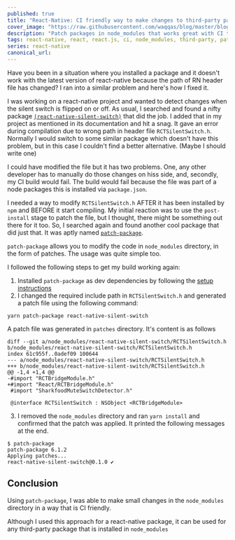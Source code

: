 ```yaml
---
published: true
title: "React-Native: CI friendly way to make changes to third-party packages"
cover_image: "https://raw.githubusercontent.com/waqqas/blog/master/blog-posts/react-native-applying-patches/assets/cover.jpg"
description: "Patch packages in node_modules that works great with CI tools"
tags: react-native, react, react.js, ci, node_modules, third-party, patch
series: react-native
canonical_url:
---
```


Have you been in a situation where you installed a package and it doesn't work with the latest version of react-native because the path of RN header file has changed? I ran into a similar problem and here's how I fixed it.

I was working on a react-native project and wanted to detect changes when the silent switch is flipped on or off. As usual, I searched and found a nifty package [`(react-native-silent-switch)`](https://github.com/gnestor/react-native-silent-switch) that did the job. I added that in my project as mentioned in its documentation and hit a snag. It gave an error during compilation due to wrong path in header file `RCTSilentSwitch.h`. Normally I would switch to some similar package which doesn't have this problem, but in this case I couldn't find a better alternative. (Maybe I should write one)

I could have modified the file but it has two problems. One, any other developer has to manually do those changes on hiss side, and, secondly, my CI build would fail. The build would fail because the file was part of a node packages this is installed via `package.json`.

I needed a way to modify `RCTSilentSwitch.h` AFTER it has been installed by `npm` and BEFORE it start compiling. My initial reaction was to use the `post-install` stage to patch the file, but I thought, there might be something out there for it too. So, I searched again and found another cool package that did just that. It was aptly named [`patch-package`](https://github.com/ds300/patch-package).

`patch-package` allows you to modify the code in `node_modules` directory, in the form of patches. The usage was quite simple too.

I followed the following steps to get my build working again:

1. Installed `patch-package` as dev dependencies by following the [setup instructions](https://github.com/ds300/patch-package#set-up)
2. I changed the required include path in `RCTSilentSwitch.h` and generated a patch file using the following command:

`yarn patch-package react-native-silent-switch`

A patch file was generated in `patches` directory. It's content is as follows

```
diff --git a/node_modules/react-native-silent-switch/RCTSilentSwitch.h b/node_modules/react-native-silent-switch/RCTSilentSwitch.h
index 61c955f..0adef09 100644
--- a/node_modules/react-native-silent-switch/RCTSilentSwitch.h
+++ b/node_modules/react-native-silent-switch/RCTSilentSwitch.h
@@ -1,4 +1,4 @@
-#import "RCTBridgeModule.h"
+#import "React/RCTBridgeModule.h"
 #import "SharkfoodMuteSwitchDetector.h"

 @interface RCTSilentSwitch : NSObject <RCTBridgeModule>
```

3. I removed the `node_modules` directory and ran `yarn install` and confirmed that the patch was applied. It printed the following messages at the end.

```
$ patch-package
patch-package 6.1.2
Applying patches...
react-native-silent-switch@0.1.0 ✔
```

## Conclusion

Using `patch-package`, I was able to make small changes in the `node_modules` directory in a way that is CI friendly.

Although I used this approach for a react-native package, it can be used for any third-party package that is installed in `node_modules`
